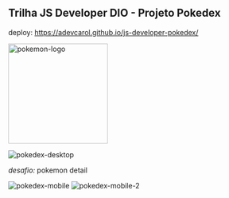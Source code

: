 ## Trilha JS Developer DIO - Projeto Pokedex

deploy: https://adevcarol.github.io/js-developer-pokedex/

<img src="https://upload.wikimedia.org/wikipedia/commons/thumb/9/98/International_Pok%C3%A9mon_logo.svg/1200px-International_Pok%C3%A9mon_logo.svg.png" alt="pokemon-logo" width="200"/>

![pokedex-desktop](https://user-images.githubusercontent.com/104032202/198787302-862fad9d-e1fc-402a-a596-a9fc8658aaa7.png)

<i>desafio:</i> pokemon detail

![pokedex-mobile](https://user-images.githubusercontent.com/104032202/198787391-27e94b90-43fb-437b-b0b1-051daf9d1411.png)
![pokedex-mobile-2](https://user-images.githubusercontent.com/104032202/198790675-8d485a8a-9e2b-4788-8535-474e6d57ba30.png)
